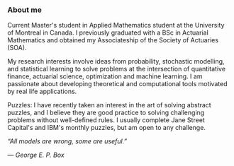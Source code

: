### About me

Current Master's student in Applied Mathematics student at the University of Montreal in Canada. I previously graduated with a BSc in Actuarial Mathematics and obtained my Associateship of the Society of Actuaries (SOA).

My research interests involve ideas from probability, stochastic modelling, and statistical learning to solve problems at the intersection of quantitative finance, actuarial science, optimization and machine learning. I am passionate about developing theoretical and computational tools motivated by real life applications.

Puzzles: I have recently taken an interest in the art of solving abstract puzzles, and I believe they are good practice to solving challenging problems without well-defined rules. I usually complete Jane Street Capital's and IBM's monthly puzzles, but am open to any challenge.

<em>“All models are wrong, some are useful.”<em>

— George E. P. Box
